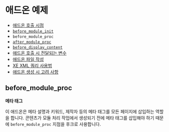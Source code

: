 # 애드온 예제

- [애드온 호출 시점](../)
 - [`before_module_init`](../before_module_init)
 - `before_module_proc`
 - [`after_module_proc`](../after_module_proc)
 - [`before_display_content`](../before_display_content)
- [애드온 호출 시 전달되는 변수](../../02_pass_variables_when_call)
- [애드온 파일 작성](../../03_write_addon)
- [XE XML 쿼리 사용법](../../04_use_xml_query)
- [애드온 생성 시 고려 사항](../../05_consideration)

## before_module_proc

**메타 태그**

이 애드온은 메타 설명과 키워드, 제작자 등의 메타 태그를 모든 페이지에 삽입하는 역할을 합니다. 콘텐츠가 모듈 처리 작업에서 생성되기 전에 메타 태그를 삽입해야 하기 때문에 `before_module_proc` 지점을 후크로 사용합니다.
